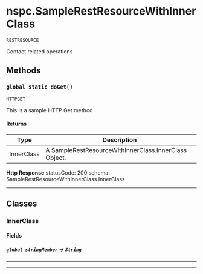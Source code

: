 # nspc.SampleRestResourceWithInnerClass

`RESTRESOURCE`

Contact related operations

## Methods
### `global static doGet()`

`HTTPGET`

This is a sample HTTP Get method

#### Returns

|Type|Description|
|---|---|
|InnerClass|A SampleRestResourceWithInnerClass.InnerClass Object.|


**Http Response** statusCode: 200 schema: SampleRestResourceWithInnerClass.InnerClass

---
## Classes
### InnerClass
#### Fields

##### `global stringMember` → `String`


---

---
